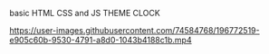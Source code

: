 basic HTML CSS and JS THEME CLOCK

https://user-images.githubusercontent.com/74584768/196772519-e905c60b-9530-4791-a8d0-1043b4188c1b.mp4


